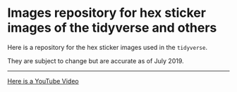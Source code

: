 
# Images repository for hex sticker images of the tidyverse and others

Here is a repository for the hex sticker images used in the `tidyverse`.

They are subject to change but are accurate as of July 2019.

[](dplyr.png)

--------

[Here is a YouTube Video](https://www.youtube.com/watch?v=iJspIB-Wh38)
